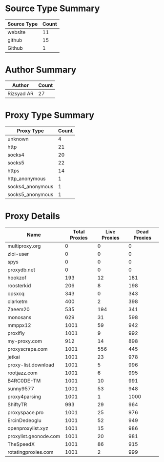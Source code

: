 # Source Type Summary

| Source Type | Count |
|-------------|-------|
| website | 11 |
| github | 15 |
| Github | 1 |


# Author Summary

| Author | Count |
|--------|-------|
| Rizsyad AR | 27 |


# Proxy Type Summary

| Proxy Type | Count |
|------------|-------|
| unknown | 4 |
| http | 21 |
| socks4 | 20 |
| socks5 | 22 |
| https | 14 |
| http_anonymous | 1 |
| socks4_anonymous | 1 |
| socks5_anonymous | 1 |


# Proxy Details

| Name | Total Proxies | Live Proxies | Dead Proxies |
|------|---------------|--------------|---------------|
| multiproxy.org | 0 | 0 | 0 |
| zloi-user | 0 | 0 | 0 |
| spys | 0 | 0 | 0 |
| proxydb.net | 0 | 0 | 0 |
| hookzof | 193 | 12 | 181 |
| roosterkid | 206 | 8 | 198 |
| opsxcq | 343 | 0 | 343 |
| clarketm | 400 | 2 | 398 |
| Zaeem20 | 535 | 194 | 341 |
| monosans | 629 | 31 | 598 |
| mmppx12 | 1001 | 59 | 942 |
| proxifly | 1001 | 9 | 992 |
| my-proxy.com | 912 | 14 | 898 |
| proxyscrape.com | 1001 | 556 | 445 |
| jetkai | 1001 | 23 | 978 |
| proxy-list.download | 1001 | 5 | 996 |
| rootjazz.com | 1001 | 6 | 995 |
| B4RC0DE-TM | 1001 | 10 | 991 |
| sunny9577 | 1001 | 53 | 948 |
| proxy4parsing | 1001 | 1 | 1000 |
| ShiftyTR | 993 | 29 | 964 |
| proxyspace.pro | 1001 | 25 | 976 |
| ErcinDedeoglu | 1001 | 52 | 949 |
| openproxylist.xyz | 1001 | 15 | 986 |
| proxylist.geonode.com | 1001 | 20 | 981 |
| TheSpeedX | 1001 | 86 | 915 |
| rotatingproxies.com | 1001 | 2 | 999 |
